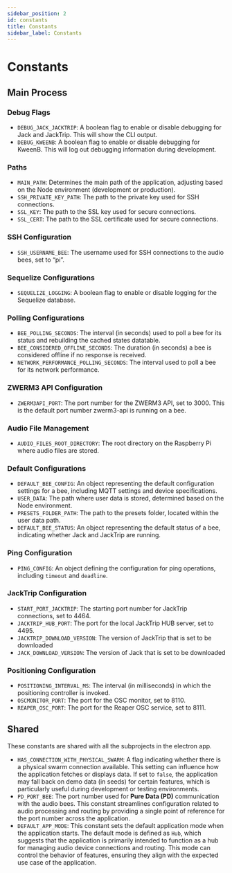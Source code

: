 ```yaml
---
sidebar_position: 2
id: constants
title: Constants
sidebar_label: Constants
---
```


# Constants

## Main Process

### Debug Flags

- `DEBUG_JACK_JACKTRIP`: A boolean flag to enable or disable debugging for Jack and JackTrip. This will show the CLI output.
- `DEBUG_KWEENB`: A boolean flag to enable or disable debugging for KweenB. This will log out debugging information during development.

### Paths

- `MAIN_PATH`: Determines the main path of the application, adjusting based on the Node environment (development or production).
- `SSH_PRIVATE_KEY_PATH`: The path to the private key used for SSH connections.
- `SSL_KEY`: The path to the SSL key used for secure connections.
- `SSL_CERT`: The path to the SSL certificate used for secure connections.

### SSH Configuration

- `SSH_USERNAME_BEE`: The username used for SSH connections to the audio bees, set to “pi”.

### Sequelize Configurations

- `SEQUELIZE_LOGGING`: A boolean flag to enable or disable logging for the Sequelize database.

### Polling Configurations

- `BEE_POLLING_SECONDS`: The interval (in seconds) used to poll a bee for its status and rebuilding the cached states datatable.
- `BEE_CONSIDERED_OFFLINE_SECONDS`: The duration (in seconds) a bee is considered offline if no response is received.
- `NETWORK_PERFORMANCE_POLLING_SECONDS`: The interval used to poll a bee for its network performance.

### ZWERM3 API Configuration

- `ZWERM3API_PORT`: The port number for the ZWERM3 API, set to 3000. This is the default port number zwerm3-api is running on a bee.

### Audio File Management

- `AUDIO_FILES_ROOT_DIRECTORY`: The root directory on the Raspberry Pi where audio files are stored.

### Default Configurations

- `DEFAULT_BEE_CONFIG`: An object representing the default configuration settings for a bee, including MQTT settings and device specifications.
- `USER_DATA`: The path where user data is stored, determined based on the Node environment.
- `PRESETS_FOLDER_PATH`: The path to the presets folder, located within the user data path.
- `DEFAULT_BEE_STATUS`: An object representing the default status of a bee, indicating whether Jack and JackTrip are running.

### Ping Configuration

- `PING_CONFIG`: An object defining the configuration for ping operations, including `timeout` and `deadline`.

### JackTrip Configuration

- `START_PORT_JACKTRIP`: The starting port number for JackTrip connections, set to 4464.
- `JACKTRIP_HUB_PORT`: The port for the local JackTrip HUB server, set to 4495.
- `JACKTRIP_DOWNLOAD_VERSION`: The version of JackTrip that is set to be downloaded
- `JACK_DOWNLOAD_VERSION`: The version of Jack that is set to be downloaded

### Positioning Configuration

- `POSITIONING_INTERVAL_MS`: The interval (in milliseconds) in which the positioning controller is invoked.
- `OSCMONITOR_PORT`: The port for the OSC monitor, set to 8110.
- `REAPER_OSC_PORT`: The port for the Reaper OSC service, set to 8111.

## Shared

These constants are shared with all the subprojects in the electron app.

- `HAS_CONNECTION_WITH_PHYSICAL_SWARM`: A flag indicating whether there is a physical swarm connection available. This setting can influence how the application fetches or displays data. If set to `false`, the application may fall back on demo data (in seeds) for certain features, which is particularly useful during development or testing environments.
- `PD_PORT_BEE`: The port number used for **Pure Data (PD)** communication with the audio bees. This constant streamlines configuration related to audio processing and routing by providing a single point of reference for the port number across the application.
- `DEFAULT_APP_MODE`: This constant sets the default application mode when the application starts. The default mode is defined as `Hub`, which suggests that the application is primarily intended to function as a hub for managing audio device connections and routing. This mode can control the behavior of features, ensuring they align with the expected use case of the application.
